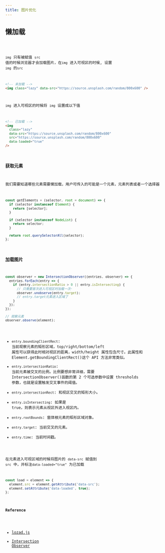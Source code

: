 ```yaml
---
title: 图片优化
---
```


## 懒加载

<code src='./demos/LazyImage.jsx' inline />

`img` 只有被赋值 `src` 值的时候浏览器才会加载图片，在`img` 进入可视区的时候, 设置 `img` 的`src`

```html
<!-- 未加载 -->
<img class="lazy" data-src="https://source.unsplash.com/random/800x600" />
```

`img` 进入可视区的时候将 `img` 设置成以下值

```html
<!-- 已加载 -->
<img
  class="lazy"
  data-src="https://source.unsplash.com/random/800x600"
  src="https://source.unsplash.com/random/800x600"
  data-loaded="true"
/>
```

### 获取元素

我们需要知道哪些元素需要懒加载，用户可传入的可能是一个元素，元素列表或者一个选择器

```js
const getElements = (selector, root = document) => {
  if (selector instanceof Element) {
    return [selector];
  }

  if (selector instanceof NodeList) {
    return selector;
  }

  return root.querySelectorAll(selector);
};
```

### 加载图片

```js
const observer = new IntersectionObserver((entries, observer) => {
  entries.forEach(entry => {
    if (entry.intersectionRatio > 0 || entry.isIntersecting) {
      // 只需要首次进入可视区时加载一次·
      observer.unobserve(entry.target);
      // entry.target元素进入区域了
    }
  });
});

// 观察元素
observer.observe(element);
```

- `entry.boundingClientRect`: 当前观察元素的矩形区域，top/right/bottom/left 属性可以获得此时相对视区的距离，width/height 属性包含尺寸。此属性和 Element.getBoundingClientRect()这个 API 方法非常类似。
- `entry.intersectionRatio`: 当前元素被交叉的比例。比例要想非常详细，需要 IntersectionObserver()函数的第 2 个可选参数中设置 thresholds 参数，也就是设置触发交叉事件的阈值。
- `entry.intersectionRect`: 和视区交叉的矩形大小。
- `entry.isIntersecting`: 如果是 true，则表示元素从视区外进入视区内。
- `entry.rootBounds`: 窗体根元素的矩形区域对象。
- `entry.target`: 当前交叉的元素。
- `entry.time`: 当前时间戳。

在元素进入可视区域的时候将图片的 `data-src` 赋值到 `src` 中，并标注`data-loaded="true"` 为已加载

```js
const load = element => {
  element.src = element.getAttribute('data-src');
  element.setAttribute('data-loaded', true);
};
```

#### Reference

- [lozad.js](https://github.com/ApoorvSaxena/lozad.js)
- [Intersection Observer](https://mp.weixin.qq.com/s/fu6VqPfWn7mB7evopnDeLA)
